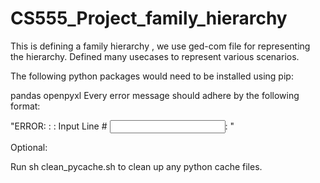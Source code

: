 # CS555_Project_family_hierarchy
This is defining a family hierarchy , we use ged-com file for representing the hierarchy. Defined many usecases to represent various scenarios.

The following python packages would need to be installed using pip:

pandas
openpyxl
Every error message should adhere by the following format:

"ERROR: <INDIVIDUAL OR FAMILY> : <USER STORY>: Input Line # <INPUT LINE NUMBER IN GEDCOM FILE>: <USER STORY SPECIFIC ERROR MESSAGE>"

Optional:

Run sh clean_pycache.sh to clean up any python cache files.
